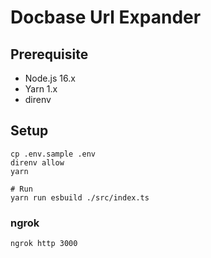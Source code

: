 # Docbase Url Expander

## Prerequisite

- Node.js 16.x
- Yarn 1.x
- direnv

## Setup

```shell
cp .env.sample .env
direnv allow
yarn

# Run
yarn run esbuild ./src/index.ts
```

### ngrok

```shell
ngrok http 3000
```
